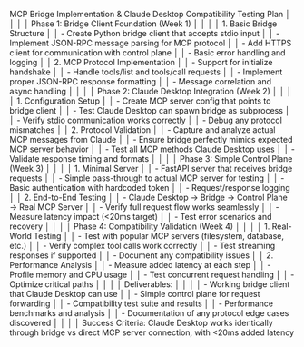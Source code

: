 MCP Bridge Implementation & Claude Desktop Compatibility Testing Plan                                                               │
     │                                                                                                                             │
     │ Phase 1: Bridge Client Foundation (Week 1)                                                                                  │
     │                                                                                                                             │
     │ 1. Basic Bridge Structure                                                                                                   │
     │   - Create Python bridge client that accepts stdio input                                                                    │
     │   - Implement JSON-RPC message parsing for MCP protocol                                                                     │
     │   - Add HTTPS client for communication with control plane                                                                   │
     │   - Basic error handling and logging                                                                                        │
     │ 2. MCP Protocol Implementation                                                                                              │
     │   - Support for initialize handshake                                                                                        │
     │   - Handle tools/list and tools/call requests                                                                               │
     │   - Implement proper JSON-RPC response formatting                                                                           │
     │   - Message correlation and async handling                                                                                  │
     │                                                                                                                             │
     │ Phase 2: Claude Desktop Integration (Week 2)                                                                                │
     │                                                                                                                             │
     │ 1. Configuration Setup                                                                                                      │
     │   - Create MCP server config that points to bridge client                                                                   │
     │   - Test Claude Desktop can spawn bridge as subprocess                                                                      │
     │   - Verify stdio communication works correctly                                                                              │
     │   - Debug any protocol mismatches                                                                                           │
     │ 2. Protocol Validation                                                                                                      │
     │   - Capture and analyze actual MCP messages from Claude                                                                     │
     │   - Ensure bridge perfectly mimics expected MCP server behavior                                                             │
     │   - Test all MCP methods Claude Desktop uses                                                                                │
     │   - Validate response timing and formats                                                                                    │
     │                                                                                                                             │
     │ Phase 3: Simple Control Plane (Week 3)                                                                                      │
     │                                                                                                                             │
     │ 1. Minimal Server                                                                                                           │
     │   - FastAPI server that receives bridge requests                                                                            │
     │   - Simple pass-through to actual MCP server for testing                                                                    │
     │   - Basic authentication with hardcoded token                                                                               │
     │   - Request/response logging                                                                                                │
     │ 2. End-to-End Testing                                                                                                       │
     │   - Claude Desktop → Bridge → Control Plane → Real MCP Server                                                               │
     │   - Verify full request flow works seamlessly                                                                               │
     │   - Measure latency impact (<20ms target)                                                                                   │
     │   - Test error scenarios and recovery                                                                                       │
     │                                                                                                                             │
     │ Phase 4: Compatibility Validation (Week 4)                                                                                  │
     │                                                                                                                             │
     │ 1. Real-World Testing                                                                                                       │
     │   - Test with popular MCP servers (filesystem, database, etc.)                                                              │
     │   - Verify complex tool calls work correctly                                                                                │
     │   - Test streaming responses if supported                                                                                   │
     │   - Document any compatibility issues                                                                                       │
     │ 2. Performance Analysis                                                                                                     │
     │   - Measure added latency at each step                                                                                      │
     │   - Profile memory and CPU usage                                                                                            │
     │   - Test concurrent request handling                                                                                        │
     │   - Optimize critical paths                                                                                                 │
     │                                                                                                                             │
     │ Deliverables:                                                                                                               │
     │                                                                                                                             │
     │ - Working bridge client that Claude Desktop can use                                                                         │
     │ - Simple control plane for request forwarding                                                                               │
     │ - Compatibility test suite and results                                                                                      │
     │ - Performance benchmarks and analysis                                                                                       │
     │ - Documentation of any protocol edge cases discovered                                                                       │
     │                                                                                                                             │
     │ Success Criteria: Claude Desktop works identically through bridge vs direct MCP server connection, with <20ms added latency 
